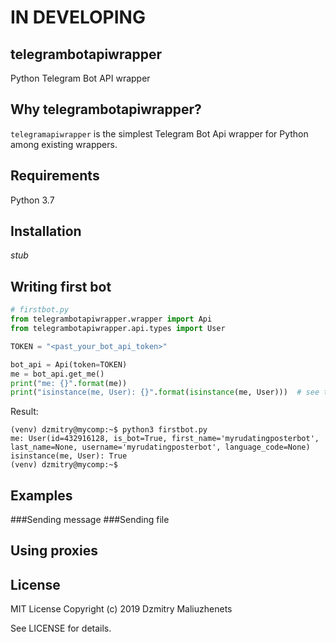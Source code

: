 # IN DEVELOPING

## telegrambotapiwrapper
Python Telegram Bot API wrapper

## Why telegrambotapiwrapper?

`telegramapiwrapper` is the simplest Telegram Bot Api wrapper for Python among existing wrappers.

## Requirements
Python 3.7

## Installation
_stub_

## Writing first bot
```python
# firstbot.py
from telegrambotapiwrapper.wrapper import Api
from telegrambotapiwrapper.api.types import User

TOKEN = "<past_your_bot_api_token>"

bot_api = Api(token=TOKEN)
me = bot_api.get_me()
print("me: {}".format(me))
print("isinstance(me, User): {}".format(isinstance(me, User)))  # see type of result
```
Result:
```
(venv) dzmitry@mycomp:~$ python3 firstbot.py 
me: User(id=432916128, is_bot=True, first_name='myrudatingposterbot', last_name=None, username='myrudatingposterbot', language_code=None)
isinstance(me, User): True
(venv) dzmitry@mycomp:~$
```
## Examples
###Sending message
###Sending file

## Using proxies

## License
MIT License
Copyright (c) 2019 Dzmitry Maliuzhenets

See LICENSE for details.


